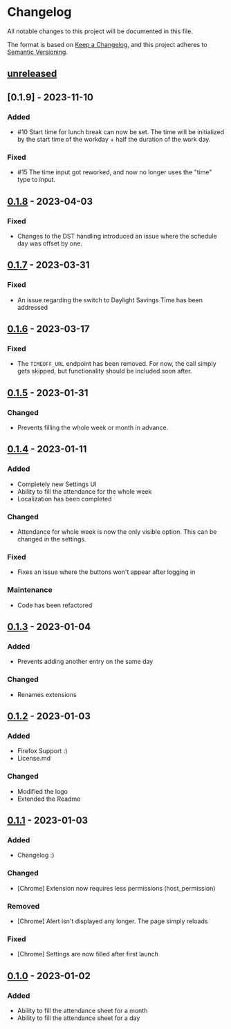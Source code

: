 # Changelog

All notable changes to this project will be documented in this file.

The format is based on [Keep a Changelog](https://keepachangelog.com/en/1.0.0/),
and this project adheres to [Semantic Versioning](https://semver.org/spec/v2.0.0.html).

## [unreleased]

## [0.1.9] - 2023-11-10

### Added

- #10 Start time for lunch break can now be set. The time will be initialized by the start time of the workday + half the duration of the work day.

### Fixed

- #15 The time input got reworked, and now no longer uses the "time" type to input.

## [0.1.8] - 2023-04-03

### Fixed

- Changes to the DST handling introduced an issue where the schedule day was offset by one.

## [0.1.7] - 2023-03-31

### Fixed

- An issue regarding the switch to Daylight Savings Time has been addressed

## [0.1.6] - 2023-03-17

### Fixed

- The `TIMEOFF_URL` endpoint has been removed. For now, the call simply gets skipped, but functionality should be included soon after.

## [0.1.5] - 2023-01-31

### Changed

- Prevents filling the whole week or month in advance.

## [0.1.4] - 2023-01-11

### Added

- Completely new Settings UI
- Ability to fill the attendance for the whole week
- Localization has been completed

### Changed

- Attendance for whole week is now the only visible option. This can be changed in the settings.

### Fixed

- Fixes an issue where the buttons won't appear after logging in

### Maintenance

- Code has been refactored

## [0.1.3] - 2023-01-04

### Added

- Prevents adding another entry on the same day

### Changed

- Renames extensions

## [0.1.2] - 2023-01-03

### Added

- Firefox Support :)
- License.md

### Changed

- Modified the logo
- Extended the Readme

## [0.1.1] - 2023-01-03

### Added

- Changelog :)

### Changed

- [Chrome] Extension now requires less permissions (host_permission)

### Removed

- [Chrome] Alert isn't displayed any longer. The page simply reloads

### Fixed

- [Chrome] Settings are now filled after first launch

## [0.1.0] - 2023-01-02

### Added

- Ability to fill the attendance sheet for a month
- Ability to fill the attendance sheet for a day

[unreleased]: https://github.com/DanielGilbert/kenBuddy/compare/v0.1.8...HEAD
[0.1.8]: https://github.com/DanielGilbert/kenBuddy/compare/v0.1.7...v0.1.8
[0.1.7]: https://github.com/DanielGilbert/kenBuddy/compare/v0.1.6...v0.1.7
[0.1.6]: https://github.com/DanielGilbert/kenBuddy/compare/v0.1.5...v0.1.6
[0.1.5]: https://github.com/DanielGilbert/kenBuddy/compare/v0.1.4...v0.1.5
[0.1.4]: https://github.com/DanielGilbert/kenBuddy/compare/v0.1.3...v0.1.4
[0.1.3]: https://github.com/DanielGilbert/kenBuddy/compare/v0.1.1...v0.1.3
[0.1.2]: https://github.com/DanielGilbert/kenBuddy/compare/v0.1.1...v0.1.2
[0.1.1]: https://github.com/DanielGilbert/kenBuddy/compare/v0.1.0...v0.1.1
[0.1.0]: https://github.com/DanielGilbert/kenBuddy/releases/tag/v0.1.0